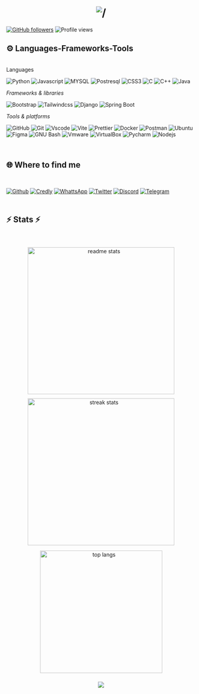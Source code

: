 <!-- Profile README for PAZZO123 -->

<h1 align="center">
    <img src="https://readme-typing-svg.herokuapp.com/?font=Righteous&size=35&center=true&vCenter=true&width=500&height=70&duration=4000&lines=Hi+there+👋🏾,;+I'm+Patrick+:+),;+BSc+Computer+Engineering;+University+of+Rwanda,;+Cybersecurity+Enthusiast•);+Software+Developer•);+" alt="/" />

</h1>

[![GitHub followers](https://img.shields.io/github/followers/PAZZO123?style=social)](https://github.com/PAZZO123)
![Profile views](https://komarev.com/ghpvc/?username=PAZZO123&color=blueviolet)

## ⚙ **Languages-Frameworks-Tools**

<br />
Languages

<!-- Languages -->

![Python](https://img.shields.io/badge/Python-3776AB?logo=python&labelColor=181717) 
![Javascript](https://img.shields.io/badge/Javascript_es6+-F7DF1E?logo=javascript&color=181717) 
![MYSQL](https://img.shields.io/badge/Mysql-4479A1?logo=mysql&labelColor=181717) 
![Postresql](https://img.shields.io/badge/PostgreSQL-4169E1?logo=postgresql&labelColor=181717) 
![CSS3](https://img.shields.io/badge/CSS3-663399?logo=css&labelColor=181717) 
![C](https://img.shields.io/badge/C-A8B9CC?logo=c&labelColor=181717) 
![C++](https://img.shields.io/badge/C++-00599C?logo=cplusplus&labelColor=181717) 
![Java](https://img.shields.io/badge/Java-007396?logo=java&labelColor=181717)


_Frameworks & libraries_

<!-- Frameworks & libraries -->

![Bootstrap](https://img.shields.io/badge/Bootstrap-7952B3?logo=bootstrap&labelColor=181717) 
![Tailwindcss](https://img.shields.io/badge/Tailwindcss-06B6D4?logo=tailwindcss&labelColor=181717) 
![Django](https://img.shields.io/badge/Django-092E20?logo=django&labelColor=181717) 
![Spring Boot](https://img.shields.io/badge/Spring%20Boot-6DB33F?logo=springboot&labelColor=181717)



<!-- Tools -->

_Tools & platforms_

![GitHub](https://img.shields.io/badge/GitHub-181717?logo=github) ![Git](https://img.shields.io/badge/Git-F05032?logo=git&labelColor=181717) ![Vscode](https://img.shields.io/badge/Vscode-2F80ED)  ![Vite](https://img.shields.io/badge/Vite-646CFF?logo=vite&labelColor=181717) ![Prettier](https://img.shields.io/badge/Prettier-F7B93E?logo=prettier&labelColor=181717) ![Docker](https://img.shields.io/badge/Docker-2496ED?logo=docker&labelColor=181717) ![Postman](https://img.shields.io/badge/Postman-FF6C37?logo=postman&labelColor=181717) ![Ubuntu](https://img.shields.io/badge/Ubuntu-E95420?logo=ubuntu&labelColor=181717) ![Figma](https://img.shields.io/badge/Figma-F24E1E?logo=figma&labelColor=181717) ![GNU Bash](https://img.shields.io/badge/GNU_Bash-4EAA25?logo=gnubash&labelColor=181717) ![Vmware](https://img.shields.io/badge/Vmware-607078?logo=vmware&labelColor=181717) ![VirtualBox](https://img.shields.io/badge/Virtual_box-2F61B4?logo=virtualbox) ![Pycharm](https://img.shields.io/badge/Pycharm-000000?logo=pycharm) ![Nodejs](https://img.shields.io/badge/Nodejs-5FA04E?logo=nodedotjs&labelColor=181717)

<br />

<!-- Find me around the web -->

## 🌐 **Where to find me**

<br />

[![Github](https://img.shields.io/badge/Github-181717?logo=github)](https://github.com/PAZZO123/) [![Credly](https://img.shields.io/badge/Credly-FF6B00?logo=credly&labelColor=181717)](https://www.credly.com/users/webmaster) [![WhattsApp](https://img.shields.io/badge/LinkedIn-0a66c2?style=flat)](https://www.linkedin.com/in/clarence-webmaster/) [![Twitter](https://img.shields.io/badge/Twitter-000?logo=x)](https://x.com/silentwandarer) [![Discord](https://img.shields.io/badge/Dicord-5865F2?logo=discord&labelColor=181717)]() [![Telegram](https://img.shields.io/badge/Telegram-26A5E4?logo=telegram&labelColor=181717)](https://t.me/PAZZO123)


<!-- ********===Gh profile summary********=== -->

<h2 style="margin: 2.5em 0;">⚡ Stats ⚡</h2>

<div align=center style="display: flex; flex-wrap:wrap; align-items: center; justify-content: center; gap: 0.8em;">


<!-- GitHub stats -->

  <img width=390 src="https://github-readme-stats-salesp07.vercel.app/api?username=PAZZO123&count_private=true&show_icons=true&theme=react&rank_icon=github&border_radius=10" alt="readme stats" align="center"/>

<!-- GitHub streaks -->

  <img width=390 src="https://github-readme-streak-stats-salesp07.vercel.app/?user=PAZZO123&count_private=true&theme=react&border_radius=10" alt="streak stats" align="center"/>
</div>

  <!-- Most used languages -->


  <div align='center' style='margin-top: 1em;'><img width=325 align="center" src="https://github-readme-stats-salesp07.vercel.app/api/top-langs/?username=PAZZO123&hide=HTML&langs_count=8&layout=compact&theme=react&border_radius=10&size_weiGitHubt=0.5&count_weight=0.5&exclude_repo=github-readme-stats" alt="top langs" /></div>


<!-- Typewritter-2 -->
<h3 align="center">
    <img src="https://readme-typing-svg.herokuapp.com/?font=Righteous&size=25&center=true&vCenter=true&width=500&height=70&duration=4000&lines=Thanks+for+visiting!+✌️;+Shoot+me+a+message+on+WhatsApp!;I'm+always+down+to+collab+:)">
</h3>

<!-- contribution graph snake animation -->
<picture>
  <source media="(prefers-color-scheme: dark)" srcset="https://raw.githubusercontent.com/PAZZO123/PAZZO123/output/github-snake-dark.svg" />

  <source media="(prefers-color-scheme: light)" srcset="https://raw.githubusercontent.com/PAZZO123/PAZZO123/output/github-snake.svg" />

 <!-- <img alt="github-snake" src="https://raw.githubusercontent.com/PAZZO123/PAZZO123/output/github-snake.svg" /> -->
</picture>
